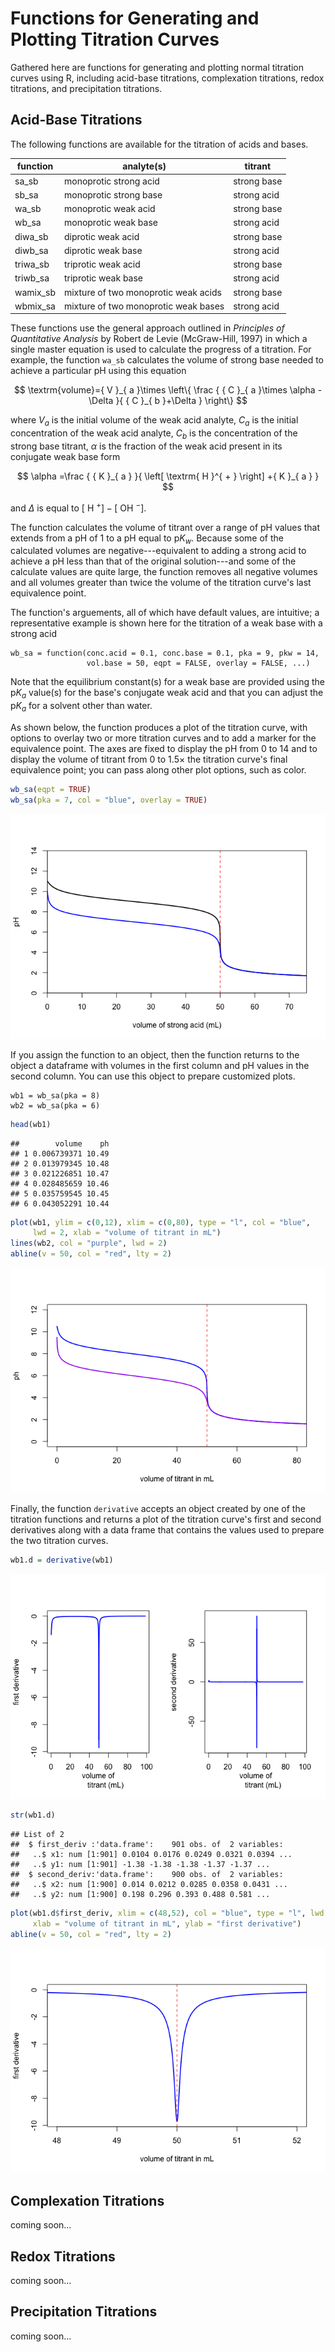 # Functions for Generating and Plotting Titration Curves

Gathered here are  functions for generating and plotting normal 
titration curves using R, including acid-base titrations, complexation
titrations, redox titrations, and precipitation titrations.

## Acid-Base Titrations

The following functions are available for the titration of acids and bases.

function | analyte(s)                           | titrant 
-------- | ------------------------------------ | ------- 
sa_sb    | monoprotic strong acid               | strong base 
sb_sa    | monoprotic strong base               | strong acid 
wa_sb    | monoprotic weak acid                 | strong base
wb_sa    | monoprotic weak base                 | strong acid
diwa_sb  | diprotic weak acid                   | strong base
diwb_sa  | diprotic weak base                   | strong acid
triwa_sb | triprotic weak acid                  | strong base
triwb_sa | triprotic weak base                  | strong acid
wamix_sb | mixture of two monoprotic weak acids | strong base
wbmix_sa | mixture of two monoprotic weak bases | strong acid

These functions  use the general approach outlined in _Principles of 
Quantitative Analysis_ by Robert de Levie (McGraw-Hill, 1997) in which 
a single master equation is used to calculate the progress of a 
titration. For example, the function `wa_sb` calculates the volume of 
strong base needed to achieve a particular pH using this equation

$$ \textrm{volume}={ V }_{ a }\times \left\{ \frac { { C }_{ a }\times \alpha -\Delta  }{ { C }_{ b }+\Delta  }  \right\} $$

where ${ V }_{ a }$ is the initial volume of the weak acid analyte, 
${ C }_{ a }$ is the initial concentration of the weak acid analyte, 
${ C }_{ b }$ is the concentration of the strong base titrant, 
$\alpha$ is the fraction of the weak acid present in its 
conjugate weak base form

$$ \alpha =\frac { { K }_{ a } }{ \left[ \textrm{ H }^{ + } \right] +{ K }_{ a } } $$

and  $\Delta$ is equal to $\left[ \textrm{ H }^{ + } \right] -\left[ \textrm{ OH }^{ - } \right]$.

The function calculates the volume of titrant over a range of pH values
that extends from a pH of 1 to a pH equal to $\textrm{p}{ K }_{ w }$. 
Because some of the calculated volumes are negative---equivalent to 
adding a strong acid to achieve a pH less than that of the original 
solution---and some of the calculate values are quite large, the function 
removes all negative volumes and all volumes greater than twice the volume of 
the titration curve's last equivalence point.

The function's arguements, all of which have default values,  are
intuitive; a representative example is shown here for the titration of
a weak base with a strong acid

```
wb_sa = function(conc.acid = 0.1, conc.base = 0.1, pka = 9, pkw = 14, 
                 vol.base = 50, eqpt = FALSE, overlay = FALSE, ...)
```

Note that the equilibrium constant(s) for a weak base are provided using
the $\textrm{p}{ K }_{ a }$ value(s) for the base's conjugate weak acid 
and that you can adjust the $\textrm{p}{ K }_{ a }$ for a solvent other
than water.

As shown below, the function produces a plot of the titration curve, with
options to overlay two or more titration curves and to add a marker
for the equivalence point. The axes are fixed to display the pH from 0 to
14 and  to display the volume of titrant from 0 to 1.5$\times$ the
titration curve's final equivalence point; you can pass along other plot 
options, such as color. 



```r
wb_sa(eqpt = TRUE)
wb_sa(pka = 7, col = "blue", overlay = TRUE)
```

![](README_files/figure-html/unnamed-chunk-2-1.png) 

If you assign the function to an object, then the function returns to
the object a dataframe with volumes in the first column and pH values
in the second column. You can use this object to prepare customized
plots.

```
wb1 = wb_sa(pka = 8)
wb2 = wb_sa(pka = 6)
```




```r
head(wb1)
```

```
##        volume    ph
## 1 0.006739371 10.49
## 2 0.013979345 10.48
## 3 0.021226851 10.47
## 4 0.028485659 10.46
## 5 0.035759545 10.45
## 6 0.043052291 10.44
```

```r
plot(wb1, ylim = c(0,12), xlim = c(0,80), type = "l", col = "blue",
     lwd = 2, xlab = "volume of titrant in mL")
lines(wb2, col = "purple", lwd = 2)
abline(v = 50, col = "red", lty = 2)
```

![](README_files/figure-html/unnamed-chunk-4-1.png) 

Finally, the function `derivative` accepts an object created by one of
the titration functions and returns a plot of the titration curve's first
and second derivatives along with a data frame that contains the values used
to prepare the two titration curves.




```r
wb1.d = derivative(wb1)
```

![](README_files/figure-html/unnamed-chunk-6-1.png) 

```r
str(wb1.d)
```

```
## List of 2
##  $ first_deriv :'data.frame':	901 obs. of  2 variables:
##   ..$ x1: num [1:901] 0.0104 0.0176 0.0249 0.0321 0.0394 ...
##   ..$ y1: num [1:901] -1.38 -1.38 -1.38 -1.37 -1.37 ...
##  $ second_deriv:'data.frame':	900 obs. of  2 variables:
##   ..$ x2: num [1:900] 0.014 0.0212 0.0285 0.0358 0.0431 ...
##   ..$ y2: num [1:900] 0.198 0.296 0.393 0.488 0.581 ...
```

```r
plot(wb1.d$first_deriv, xlim = c(48,52), col = "blue", type = "l", lwd = 2,
     xlab = "volume of titrant in mL", ylab = "first derivative")
abline(v = 50, col = "red", lty = 2)
```

![](README_files/figure-html/unnamed-chunk-6-2.png) 

## Complexation Titrations

coming soon...

## Redox Titrations

coming soon...

## Precipitation Titrations

coming soon...


